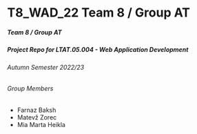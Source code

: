 # T8_WAD_22 Team 8 / Group AT
##### Team 8 / Group AT 
##### Project Repo for LTAT.05.004 - Web Application Development 
###### Autumn Semester 2022/23

###### Group Members
- Farnaz Baksh
- Matevž Zorec
- Mia Marta Heikla
